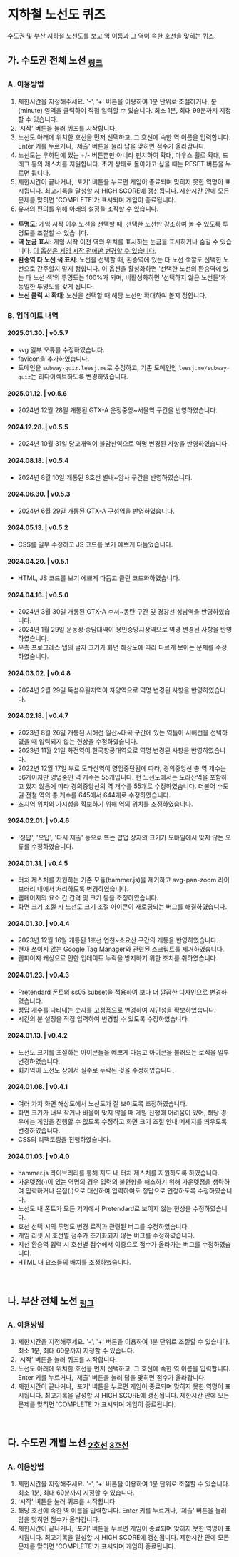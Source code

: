 # 지하철 노선도 퀴즈
수도권 및 부산 지하철 노선도를 보고 역 이름과 그 역이 속한 호선을 맞히는 퀴즈.

## 가. 수도권 전체 노선 <sub>[링크](https://leesj.me/subway-quiz/seoul)</sub>

### A. 이용방법

1. 제한시간을 지정해주세요. '-', '+' 버튼을 이용하여 1분 단위로 조절하거나, 분(minute) 영역을 클릭하여 직접 입력할 수 있습니다. 최소 1분, 최대 99분까지 지정할 수 있습니다.
2. '시작' 버튼을 눌러 퀴즈를 시작합니다.
3. 노선도 아래에 위치한 호선을 먼저 선택하고, 그 호선에 속한 역 이름을 입력합니다. Enter 키를 누르거나, '제출' 버튼을 눌러 답을 맞히면 점수가 올라갑니다.
4. 노선도는 우하단에 있는 +/- 버튼뿐만 아니라 핀치하여 확대, 마우스 휠로 확대, 드래그 등의 제스처를 지원합니다. 초기 상태로 돌아가고 싶을 때는 RESET 버튼을 누르면 됩니다.
5. 제한시간이 끝나거나, '포기' 버튼을 누르면 게임이 종료되며 맞히지 못한 역명이 표시됩니다. 최고기록을 달성할 시 HIGH SCORE에 갱신됩니다. 제한시간 안에 모든 문제를 맞히면 'COMPLETE'가 표시되며 게임이 종료됩니다.
6. 유저의 편의를 위해 아래의 설정을 조작할 수 있습니다.
- **투명도**: 게임 시작 이후 노선을 선택할 때, 선택한 노선만 강조하여 볼 수 있도록 투명도를 조절할 수 있습니다.
- **역 눈금 표시**: 게임 시작 이전 역의 위치를 표시하는 눈금을 표시하거나 숨길 수 있습니다. <u>이 옵션은 게임 시작 전에만 변경할 수 있습니다.</u>
- **환승역 타 노선 색 표시**: 노선을 선택할 때, 환승역에 있는 타 노선 색깔도 선택한 노선으로 간주할지 말지 정합니다. 이 옵션을 활성화하면 '선택한 노선의 환승역에 있는 타 노선 색'의 투명도는 100%가 되며, 비활성화하면 '선택하지 않은 노선들'과 동일한 투명도를 갖게 됩니다.
- **노선 클릭 시 확대**: 노선을 선택할 때 해당 노선만 확대하여 볼지 정합니다.
  
### B. 업데이트 내역

#### 2025.01.30. | v0.5.7
- svg 일부 오류를 수정하였습니다.
- favicon을 추가하였습니다.
- 도메인을 `subway-quiz.leesj.me`로 수정하고, 기존 도메인인 `leesj.me/subway-quiz`는 리다이렉트하도록 변경하였습니다.

#### 2025.01.12. | v0.5.6
- 2024년 12월 28일 개통된 GTX-A 운정중앙~서울역 구간을 반영하였습니다.

#### 2024.12.28. | v0.5.5
- 2024년 10월 31일 당고개역이 불암산역으로 역명 변경된 사항을 반영하였습니다.

#### 2024.08.18. | v0.5.4
- 2024년 8월 10일 개통된 8호선 별내~암사 구간을 반영하였습니다.

#### 2024.06.30. | v0.5.3
- 2024년 6월 29일 개통된 GTX-A 구성역을 반영하였습니다.

#### 2024.05.13. | v0.5.2
- CSS를 일부 수정하고 JS 코드를 보기 에쁘게 다듬었습니다.

#### 2024.04.20. | v0.5.1
- HTML, JS 코드를 보기 에쁘게 다듬고 클린 코드화하였습니다.
  
#### 2024.04.16. | v0.5.0
- 2024년 3월 30일 개통된 GTX-A 수서~동탄 구간 및 경강선 성남역을 반영하였습니다.
- 2024년 1월 29일 운동장·송담대역이 용인중앙시장역으로 역명 변경된 사항을 반영하였습니다.
- 우측 프로그레스 탭의 글자 크기가 화면 해상도에 따라 다르게 보이는 문제를 수정하였습니다.

#### 2024.03.02. | v0.4.8
- 2024년 2월 29일 뚝섬유원지역이 자양역으로 역명 변경된 사항을 반영하였습니다. 

#### 2024.02.18. | v0.4.7
- 2023년 8월 26일 개통된 서해선 일산~대곡 구간에 있는 역들이 서해선을 선택하였을 때 입력되지 않는 현상을 수정하였습니다.
- 2023년 11월 21일 화전역이 한국항공대역으로 역명 변경된 사항을 반영하였습니다.
- 2022년 12월 17일 부로 도라산역이 영업중단됨에 따라, 경의중앙선 총 역 개수는 56개이지만 영업중인 역 개수는 55개입니다. 현 노선도에서는 도라산역을 포함하고 있지 않음에 따라 경의중앙선의 역 개수를 55개로 수정하였습니다. 더불어 수도권 전철 역의 총 개수를 645에서 644개로 수정하였습니다.
- 초지역 위치의 가시성을 확보하기 위해 역의 위치를 조정하였습니다.

#### 2024.02.01. | v0.4.6
- '정답', '오답', '다시 제출' 등으로 뜨는 팝업 상자의 크기가 모바일에서 맞지 않는 오류를 수정하였습니다.

#### 2024.01.31. | v0.4.5
- 터치 제스처를 지원하는 기존 모듈(hammer.js)을 제거하고 svg-pan-zoom 라이브러리 내에서 처리하도록 변경하였습니다.
- 웹페이지의 요소 간 간격 및 크기 등을 조정하였습니다.
- 화면 크기 조절 시 노선도 크기 조절 아이콘이 재로딩되는 버그를 해결하였습니다.

#### 2024.01.30. | v0.4.4
- 2023년 12월 16일 개통된 1호선 연천~소요산 구간의 개통을 반영하였습니다.
- 현재 쓰이지 않는 Google Tag Manager와 관련된 스크립트를 제거하였습니다.
- 웹피이지 캐싱으로 인한 업데이트 누락을 방지하기 위한 조치를 취하였습니다.
  
#### 2024.01.23. | v0.4.3
- Pretendard 폰트의 ss05 subset을 적용하여 보다 더 깔끔한 디자인으로 변경하였습니다.
- 정답 개수를 나타내는 숫자를 고정폭으로 변경하여 시인성을 확보하였습니다.
- 시간의 분 설정을 직접 입력하여 변경할 수 있도록 수정하였습니다.

#### 2024.01.13. | v0.4.2
- 노선도 크기를 조절하는 아이콘들을 예쁘게 다듬고 아이콘을 불러오는 로직을 일부 변경하였습니다.
- 회기역이 노선도 상에서 실수로 누락된 것을 수정하였습니다.

#### 2024.01.08. | v0.4.1
- 여러 가지 화면 해상도에서 노선도가 잘 보이도록 조정하였습니다.
- 화면 크기가 너무 작거나 비율이 맞지 않을 때 게임 진행에 어려움이 있어, 해당 경우에는 게임을 진행할 수 없도록 수정하고 화면 크기 조절 안내 메세지를 띄우도록 변경하였습니다.
- CSS의 리팩토링을 진행하였습니다.

#### 2024.01.03. | v0.4.0
- hammer.js 라이브러리를 통해 지도 내 터치 제스처를 지원하도록 하였습니다.
- 가운뎃점(·)이 있는 역명의 경우 입력의 불편함을 해소하기 위해 가운뎃점을 생략하여 입력하거나 온점(.)으로 대신하여 입력하여도 정답으로 인정하도록 수정하였습니다.
- 노선도 내 폰트가 모든 기기에서 Pretendard로 보이지 않는 현상을 수정하였습니다. 
- 호선 선택 시의 투명도 변경 로직과 관련된 버그를 수정하였습니다.
- 게임 리셋 시 호선별 점수가 초기화되지 않는 버그를 수정하였습니다.
- 지선 환승역 입력 시 호선별 점수에서 이중으로 점수가 올라가는 버그를 수정하였습니다.
- HTML 내 요소들의 배치를 조정하였습니다.

<br>

## 나. 부산 전체 노선 <sub>[링크](https://leesj.me/subway-quiz/busan)</sub>

### A. 이용방법
1. 제한시간을 지정해주세요. '-', '+' 버튼을 이용하여 1분 단위로 조절할 수 있습니다. 최소 1분, 최대 60분까지 지정할 수 있습니다.
2. '시작' 버튼을 눌러 퀴즈를 시작합니다.
3. 노선도 아래에 위치한 호선을 먼저 선택하고, 그 호선에 속한 역 이름을 입력합니다. Enter 키를 누르거나, '제출' 버튼을 눌러 답을 맞히면 점수가 올라갑니다.
4. 제한시간이 끝나거나, '포기' 버튼을 누르면 게임이 종료되며 맞히지 못한 역명이 표시됩니다. 최고기록을 달성할 시 HIGH SCORE에 갱신됩니다. 제한시간 안에 모든 문제를 맞히면 'COMPLETE'가 표시되며 게임이 종료됩니다.

<br>

## 다. 수도권 개별 노선 <sub>[2호선](https://leesj.me/subway-quiz/seoul-individual/2) [3호선](https://leesj.me/subway-quiz/seoul-individual/3)</sub>

### A. 이용방법

1. 제한시간을 지정해주세요. '-', '+' 버튼을 이용하여 1분 단위로 조절할 수 있습니다. 최소 1분, 최대 60분까지 지정할 수 있습니다.
2. '시작' 버튼을 눌러 퀴즈를 시작합니다.
3. 해당 호선에 속한 역 이름을 입력합니다. Enter 키를 누르거나, '제출' 버튼을 눌러 답을 맞히면 점수가 올라갑니다.
4. 제한시간이 끝나거나, '포기' 버튼을 누르면 게임이 종료되며 맞히지 못한 역명이 표시됩니다. 최고기록을 달성할 시 HIGH SCORE에 갱신됩니다. 제한시간 안에 모든 문제를 맞히면 'COMPLETE'가 표시되며 게임이 종료됩니다.
